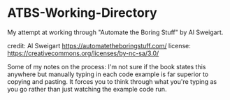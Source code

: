 # ATBS-Working-Directory
My attempt at working through "Automate the Boring Stuff" by Al Sweigart.

credit: Al Sweigart
https://automatetheboringstuff.com/
license: https://creativecommons.org/licenses/by-nc-sa/3.0/

Some of my notes on the process: I'm not sure if the book states this anywhere but manually typing in each code example is far superior to copying and pasting. It forces you to think through what you're typing as you go rather than just watching the example code run.